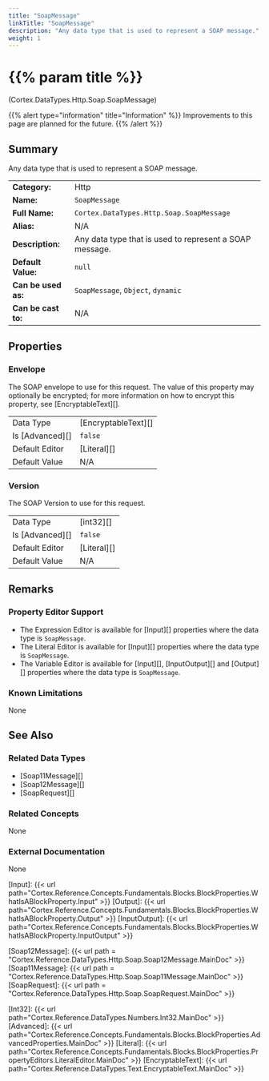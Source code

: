 ```yaml
---
title: "SoapMessage"
linkTitle: "SoapMessage"
description: "Any data type that is used to represent a SOAP message."
weight: 1
---
```


# {{% param title %}}

<p class="namespace">(Cortex.DataTypes.Http.Soap.SoapMessage)</p>

{{% alert type="information" title="Information" %}} Improvements to this page are planned for the future. {{% /alert %}}

## Summary

Any data type that is used to represent a SOAP message.

| | |
|-|-|
| **Category:**          | Http                                                      |
| **Name:**              | `SoapMessage`                                         |
| **Full Name:**         | `Cortex.DataTypes.Http.Soap.SoapMessage`     |
| **Alias:**             | N/A                                                      |
| **Description:**       | Any data type that is used to represent a SOAP message. |
| **Default Value:**     | `null`                                                     |
| **Can be used as:**    | `SoapMessage`, `Object`, `dynamic`              |
| **Can be cast to:**    | N/A                                                      |

## Properties

### Envelope

The SOAP envelope to use for this request. The value of this property may optionally be encrypted; for more information on how to encrypt this property, see [EncryptableText][].

| | |
|--------------------|---------------------------|
| Data Type | [EncryptableText][] |
| Is [Advanced][] | `false` |
| Default Editor | [Literal][] |
| Default Value | N/A |

### Version

The SOAP Version to use for this request.

| | |
|--------------------|---------------------------|
| Data Type | [int32][] |
| Is [Advanced][] | `false` |
| Default Editor | [Literal][] |
| Default Value | N/A |

## Remarks

### Property Editor Support

- The Expression Editor is available for [Input][] properties where the data type is `SoapMessage`.
- The Literal Editor is available for [Input][] properties where the data type is `SoapMessage`.
- The Variable Editor is available for [Input][], [InputOutput][] and [Output][] properties where the data type is `SoapMessage`.

### Known Limitations

None

## See Also

### Related Data Types

- [Soap11Message][]
- [Soap12Message][]
- [SoapRequest][]

### Related Concepts

None

### External Documentation

None

[Input]: {{< url path="Cortex.Reference.Concepts.Fundamentals.Blocks.BlockProperties.WhatIsABlockProperty.Input" >}}
[Output]: {{< url path="Cortex.Reference.Concepts.Fundamentals.Blocks.BlockProperties.WhatIsABlockProperty.Output" >}}
[InputOutput]: {{< url path="Cortex.Reference.Concepts.Fundamentals.Blocks.BlockProperties.WhatIsABlockProperty.InputOutput" >}}

[Soap12Message]: {{< url path = "Cortex.Reference.DataTypes.Http.Soap.Soap12Message.MainDoc" >}}
[Soap11Message]: {{< url path = "Cortex.Reference.DataTypes.Http.Soap.Soap11Message.MainDoc" >}}
[SoapRequest]: {{< url path = "Cortex.Reference.DataTypes.Http.Soap.SoapRequest.MainDoc" >}}

[Int32]: {{< url path="Cortex.Reference.DataTypes.Numbers.Int32.MainDoc" >}}
[Advanced]: {{< url path="Cortex.Reference.Concepts.Fundamentals.Blocks.BlockProperties.AdvancedProperties.MainDoc" >}}
[Literal]: {{< url path="Cortex.Reference.Concepts.Fundamentals.Blocks.BlockProperties.PropertyEditors.LiteralEditor.MainDoc" >}}
[EncryptableText]: {{< url path="Cortex.Reference.DataTypes.Text.EncryptableText.MainDoc" >}}
